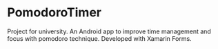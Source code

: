 # PomodoroTimer
Project for university.
An Android app to improve time management and focus with pomodoro technique.
Developed with Xamarin Forms.
